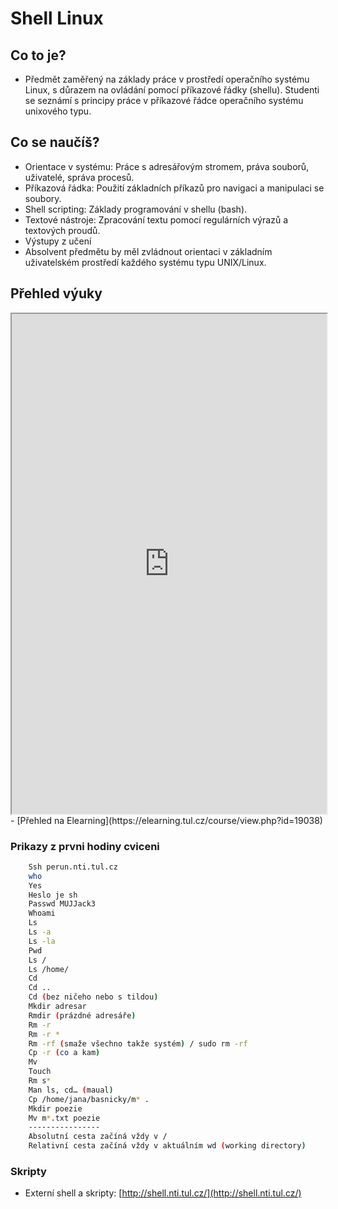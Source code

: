 # Shell Linux

## Co to je?

- Předmět zaměřený na základy práce v prostředí operačního systému Linux, s důrazem na ovládání pomocí příkazové řádky (shellu). Studenti se seznámí s principy práce v příkazové řádce operačního systému unixového typu.

## Co se naučíš?

- Orientace v systému: Práce s adresářovým stromem, práva souborů, uživatelé, správa procesů.
- Příkazová řádka: Použití základních příkazů pro navigaci a manipulaci se soubory.
- Shell scripting: Základy programování v shellu (bash).
- Textové nástroje: Zpracování textu pomocí regulárních výrazů a textových proudů.
- Výstupy z učení
- Absolvent předmětu by měl zvládnout orientaci v základním uživatelském prostředí každého systému typu UNIX/Linux.

## Přehled výuky

<iframe src="https://elearning.tul.cz/course/view.php?id=19038" width="100%" height="800px"></iframe>
- [Přehled na Elearning](https://elearning.tul.cz/course/view.php?id=19038)

### Prikazy z prvni hodiny cviceni

```bash
    Ssh perun.nti.tul.cz
    who
    Yes
    Heslo je sh
    Passwd MUJJack3
    Whoami
    Ls
    Ls -a
    Ls -la
    Pwd
    Ls /
    Ls /home/
    Cd
    Cd ..
    Cd (bez ničeho nebo s tildou)
    Mkdir adresar
    Rmdir (prázdné adresáře)
    Rm -r
    Rm -r *
    Rm -rf (smaže všechno takže systém) / sudo rm -rf
    Cp -r (co a kam)
    Mv
    Touch
    Rm s*
    Man ls, cd… (maual)
    Cp /home/jana/basnicky/m* .
    Mkdir poezie
    Mv m*.txt poezie
    ----------------
    Absolutní cesta začíná vždy v /
    Relativní cesta začíná vždy v aktuálním wd (working directory)
```

### Skripty

- Externí shell a skripty: [http://shell.nti.tul.cz/](http://shell.nti.tul.cz/)
